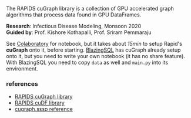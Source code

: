 The RAPIDS cuGraph library is a collection of GPU accelerated graph
algorithms that process data found in GPU DataFrames.

**Research**: Infectious Disease Modeling, Monsoon 2020<br>
**Guided by**: Prof. Kishore Kothapalli, Prof. Sriram Pemmaraju
<br>

See [Colaboratory] for notebook, but it takes about *15min* to setup Rapid's
**cuGraph** onto it, before starting. [BlazingSQL] has cuGraph already setup
onto it, but you need to write your own notebook (it has no share feature).
With BlazingSQL you need to copy `data` as well and `main.py` into its
environment.
<br>

[Colaboratory]: https://colab.research.google.com/drive/1UX18VehsMOMvv-1_Xo4uYUmqAs7STW5E?usp=sharing
[BlazingSQL]: https://app.blazingsql.com/


### references

- [RAPIDS cuGraph library](https://github.com/rapidsai/cugraph)
- [RAPIDS cuDF library](https://github.com/rapidsai/cudf)
- [cugraph.sssp reference](https://docs.rapids.ai/api/cugraph/stable/api.html#cugraph.traversal.sssp.sssp)
